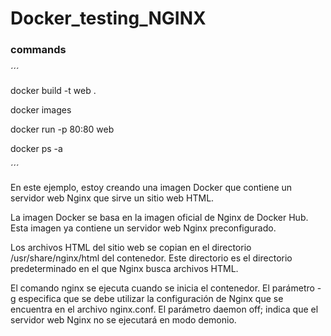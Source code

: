 # Docker_testing_NGINX

### commands

´´´

docker build -t web .

docker images

docker run -p 80:80 web

docker ps -a


´´´


En este ejemplo, estoy creando una imagen Docker que contiene un servidor web Nginx que sirve un sitio web HTML.

La imagen Docker se basa en la imagen oficial de Nginx de Docker Hub. Esta imagen ya contiene un servidor web Nginx preconfigurado.

Los archivos HTML del sitio web se copian en el directorio /usr/share/nginx/html del contenedor. Este directorio es el directorio predeterminado en el que Nginx busca archivos HTML.

El comando nginx se ejecuta cuando se inicia el contenedor. El parámetro -g especifica que se debe utilizar la configuración de Nginx que se encuentra en el archivo nginx.conf. El parámetro daemon off; indica que el servidor web Nginx no se ejecutará en modo demonio.
